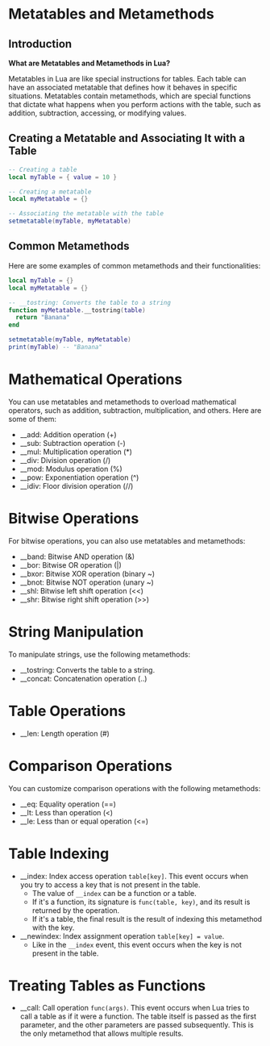 # Metatables and Metamethods

## Introduction

**What are Metatables and Metamethods in Lua?**

Metatables in Lua are like special instructions for tables. Each table can have an associated metatable that defines how it behaves in specific situations. Metatables contain metamethods, which are special functions that dictate what happens when you perform actions with the table, such as addition, subtraction, accessing, or modifying values.

## Creating a Metatable and Associating It with a Table

```lua
-- Creating a table
local myTable = { value = 10 }

-- Creating a metatable
local myMetatable = {}

-- Associating the metatable with the table
setmetatable(myTable, myMetatable)
```

## Common Metamethods

Here are some examples of common metamethods and their functionalities:

```lua
local myTable = {}
local myMetatable = {}

-- __tostring: Converts the table to a string
function myMetatable.__tostring(table)
  return "Banana"
end

setmetatable(myTable, myMetatable)
print(myTable) -- "Banana"
```

# Mathematical Operations

You can use metatables and metamethods to overload mathematical operators, such as addition, subtraction, multiplication, and others. Here are some of them:

- \_\_add: Addition operation (+)
- \_\_sub: Subtraction operation (-)
- \_\_mul: Multiplication operation (\*)
- \_\_div: Division operation (/)
- \_\_mod: Modulus operation (%)
- \_\_pow: Exponentiation operation (^)
- \_\_idiv: Floor division operation (//)

# Bitwise Operations

For bitwise operations, you can also use metatables and metamethods:

- \_\_band: Bitwise AND operation (&)
- \_\_bor: Bitwise OR operation (|)
- \_\_bxor: Bitwise XOR operation (binary ~)
- \_\_bnot: Bitwise NOT operation (unary ~)
- \_\_shl: Bitwise left shift operation (<<)
- \_\_shr: Bitwise right shift operation (>>)

# String Manipulation

To manipulate strings, use the following metamethods:

- \_\_tostring: Converts the table to a string.
- \_\_concat: Concatenation operation (..)

# Table Operations

- \_\_len: Length operation (#)

# Comparison Operations

You can customize comparison operations with the following metamethods:

- \_\_eq: Equality operation (==)
- \_\_lt: Less than operation (<)
- \_\_le: Less than or equal operation (<=)

# Table Indexing

- \_\_index: Index access operation `table[key]`. This event occurs when you try to access a key that is not present in the table.
  - The value of `__index` can be a function or a table.
  - If it's a function, its signature is `func(table, key)`, and its result is returned by the operation.
  - If it's a table, the final result is the result of indexing this metamethod with the key.
- \_\_newindex: Index assignment operation `table[key] = value`.
  - Like in the `__index` event, this event occurs when the key is not present in the table.

# Treating Tables as Functions

- \_\_call: Call operation `func(args)`. This event occurs when Lua tries to call a table as if it were a function. The table itself is passed as the first parameter, and the other parameters are passed subsequently. This is the only metamethod that allows multiple results.
